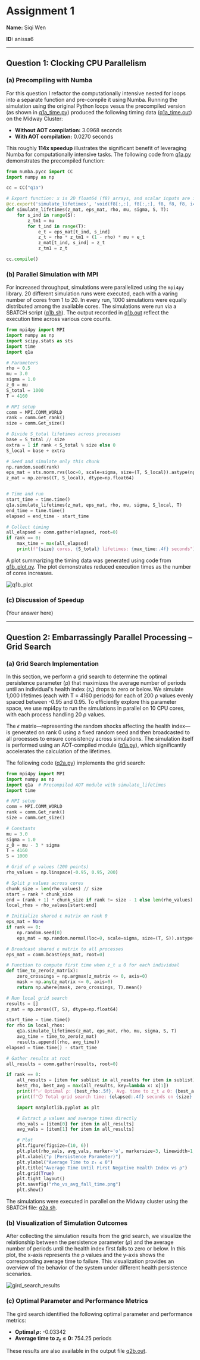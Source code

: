 # Assignment 1
**Name:** Siqi Wen

**ID:** anissa6

---
## Question 1: Clocking CPU Parallelism
### (a) Precompiling with Numba
For this question I refactor the computationally intensive nested for loops into a separate function and pre-compile it using Numba. Running the simulation using the original Python loops vesus the precompiled version (as shown in [q1a_time.py](https://github.com/Anissawen/Homework-MACS-30123/blob/main/Pset1/A1/Q1/pset1.py)) produced the following timing data ([q1a_time.out](https://github.com/Anissawen/Homework-MACS-30123/blob/main/Pset1/A1/Q1/q1a_time.out)) on the Midway Cluster:

- **Without AOT compilation:** 3.0968 seconds
- **With AOT compilation:** 0.0270 seconds

This roughly **114x speedup** illustrates the significant benefit of leveraging Numba for computationally intensive tasks. 
The following code from [q1a.py](https://github.com/Anissawen/Homework-MACS-30123/blob/main/Pset1/A1/Q1/q1a.py) demonstrates the precompiled function:

```python
from numba.pycc import CC
import numpy as np

cc = CC("q1a")

# Export function: x is 2D float64 (f8) arrays, and scalar inputs are int32 (i4) or float64 (f8)
@cc.export('simulate_lifetimes', 'void(f8[:,:], f8[:,:], f8, f8, f8, i4, i4)')
def simulate_lifetimes(z_mat, eps_mat, rho, mu, sigma, S, T):
    for s_ind in range(S):
        z_tm1 = mu
        for t_ind in range(T):
            e_t = eps_mat[t_ind, s_ind]
            z_t = rho * z_tm1 + (1 - rho) * mu + e_t
            z_mat[t_ind, s_ind] = z_t
            z_tm1 = z_t

cc.compile()
```

### (b) Parallel Simulation with MPI
For increased throughput, simulations were parallelized using the `mpi4py` library. 20 different simulation runs were executed, each with a varing number of cores from 1 to 20. In every run, 1000 simulations were equally distributed among the available cores. The simulations were run via a SBATCH script ([q1b.sh](https://github.com/Anissawen/Homework-MACS-30123/blob/main/Pset1/A1/Q1/run_q1b_loop_variable_cores.sh)). The output recorded in [q1b.out](https://github.com/Anissawen/Homework-MACS-30123/blob/main/Pset1/A1/Q1/q1b.out) reflect the execution time across various core counts. 
``` python
from mpi4py import MPI
import numpy as np
import scipy.stats as sts
import time
import q1a

# Parameters
rho = 0.5
mu = 3.0
sigma = 1.0
z_0 = mu
S_total = 1000
T = 4160

# MPI setup
comm = MPI.COMM_WORLD
rank = comm.Get_rank()
size = comm.Get_size()

# Divide S_total lifetimes across processes
base = S_total // size
extra = 1 if rank < S_total % size else 0
S_local = base + extra

# Seed and simulate only this chunk
np.random.seed(rank)
eps_mat = sts.norm.rvs(loc=0, scale=sigma, size=(T, S_local)).astype(np.float64)
z_mat = np.zeros((T, S_local), dtype=np.float64)


# Time and run
start_time = time.time()
q1a.simulate_lifetimes(z_mat, eps_mat, rho, mu, sigma, S_local, T)
end_time = time.time()
elapsed = end_time - start_time

# Collect timing
all_elapsed = comm.gather(elapsed, root=0)
if rank == 0:
    max_time = max(all_elapsed)
    print(f"{size} cores, {S_total} lifetimes: {max_time:.4f} seconds")

```

A plot summarizing the timing data was generated using code from [q1b_plot.py](https://github.com/Anissawen/Homework-MACS-30123/blob/main/Pset1/A1/Q1/q1b_plot.py). The plot demonstrates reduced execution times as the number of cores increases. 

![q1b_plot](https://github.com/PaulWang-Uchicago/Homework-MACS-30123/blob/main/Pset1/A1/Q1/q1b_plot.png)

### (c) Discussion of Speedup
(Your answer here)

---

## Question 2: Embarrassingly Parallel Processing – Grid Search

### (a) Grid Search Implementation

In this section, we perform a grid search to determine the optimal persistence parameter (ρ) that maximizes the average number of periods until an individual's health index (zₜ) drops to zero or below. We simulate 1,000 lifetimes (each with T = 4160 periods) for each of 200 ρ values evenly spaced between -0.95 and 0.95. To efficiently explore this parameter space, we use mpi4py to run the simulations in parallel on 10 CPU cores, with each process handling 20 ρ values.

The $\epsilon$ matrix—representing the random shocks affecting the health index—is generated on rank 0 using a fixed random seed and then broadcasted to all processes to ensure consistency across simulations. The simulation itself is performed using an AOT-compiled module ([q1a.py](https://github.com/Anissawen/Homework-MACS-30123/blob/main/Pset1/A1/Q1/q1a.py)), which significantly accelerates the calculation of the lifetimes.

The following code ([q2a.py](https://github.com/Anissawen/Homework-MACS-30123/blob/main/Pset1/A1/Q2/q2a.py)) implements the grid search:

``` python
from mpi4py import MPI
import numpy as np
import q1a  # Precompiled AOT module with simulate_lifetimes
import time

# MPI setup
comm = MPI.COMM_WORLD
rank = comm.Get_rank()
size = comm.Get_size()

# Constants
mu = 3.0
sigma = 1.0
z_0 = mu - 3 * sigma
T = 4160
S = 1000

# Grid of ρ values (200 points)
rho_values = np.linspace(-0.95, 0.95, 200)

# Split ρ values across cores
chunk_size = len(rho_values) // size
start = rank * chunk_size
end = (rank + 1) * chunk_size if rank != size - 1 else len(rho_values)
local_rhos = rho_values[start:end]

# Initialize shared ε matrix on rank 0
eps_mat = None
if rank == 0:
    np.random.seed(0)
    eps_mat = np.random.normal(loc=0, scale=sigma, size=(T, S)).astype(np.float64)

# Broadcast shared ε matrix to all processes
eps_mat = comm.bcast(eps_mat, root=0)

# Function to compute first time when z_t ≤ 0 for each individual
def time_to_zero(z_matrix):
    zero_crossings = np.argmax(z_matrix <= 0, axis=0)
    mask = np.any(z_matrix <= 0, axis=0)
    return np.where(mask, zero_crossings, T).mean()

# Run local grid search
results = []
z_mat = np.zeros((T, S), dtype=np.float64)

start_time = time.time()
for rho in local_rhos:
    q1a.simulate_lifetimes(z_mat, eps_mat, rho, mu, sigma, S, T)
    avg_time = time_to_zero(z_mat)
    results.append((rho, avg_time))
elapsed = time.time() - start_time

# Gather results at root
all_results = comm.gather(results, root=0)

if rank == 0:
    all_results = [item for sublist in all_results for item in sublist]
    best_rho, best_avg = max(all_results, key=lambda x: x[1])
    print(f"✅ Optimal ρ: {best_rho:.5f}, Avg. time to z_t ≤ 0: {best_avg:.2f} periods")
    print(f"⏱️ Total grid search time: {elapsed:.4f} seconds on {size} cores")

    import matplotlib.pyplot as plt

    # Extract ρ values and average times directly
    rho_vals = [item[0] for item in all_results]
    avg_vals = [item[1] for item in all_results]

    # Plot
    plt.figure(figsize=(10, 6))
    plt.plot(rho_vals, avg_vals, marker='o', markersize=3, linewidth=1, color='orange')
    plt.xlabel("ρ (Persistence Parameter)")
    plt.ylabel("Average Time to zₜ ≤ 0")
    plt.title("Average Time Until First Negative Health Index vs ρ")
    plt.grid(True)
    plt.tight_layout()
    plt.savefig("rho_vs_avg_fall_time.png")
    plt.show()
```

The simulations were executed in parallel on the Midway cluster using the SBATCH file: [q2a.sh](https://github.com/Anissawen/Homework-MACS-30123/blob/main/Pset1/A1/Q2/q2a.sh). 

### (b) Visualization of Simulation Outcomes
After collecting the simulation results from the grid search, we visualize the relationship between the persistence parameter ($\rho$) and the average number of periods until the health index first falls to zero or below. In this plot, the x-axis represents the ρ values and the y-axis shows the corresponding average time to failure. This visualization provides an overview of the behavior of the system under different health persistence scenarios.

![gird_search_results](https://github.com/Anissawen/Homework-MACS-30123/blob/main/Pset1/A1/Q2/grid_search_results.png)

### (c) Optimal Parameter and Performance Metrics
The gird search identified the following optimal parameter and performance metrics: 
- **Optimal $\rho$:** -0.03342
- **Average time to $z_t \leq 0$:** 754.25 periods

These results are also available in the output file [q2b.out](https://github.com/Anissawen/Homework-MACS-30123/blob/main/Pset1/A1/Q2/q2b.out). 

